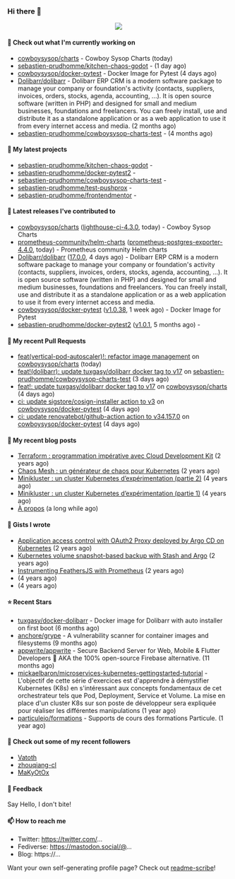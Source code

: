 ### Hi there 👋

<p align="center"><img src="https://github-readme-stats.vercel.app/api?username=sebastien-prudhomme&show_icons=true&locale=en"/></p>

#### 👷 Check out what I'm currently working on

- [cowboysysop/charts](https://github.com/cowboysysop/charts) - Cowboy Sysop Charts (today)
- [sebastien-prudhomme/kitchen-chaos-godot](https://github.com/sebastien-prudhomme/kitchen-chaos-godot) -  (1 day ago)
- [cowboysysop/docker-pytest](https://github.com/cowboysysop/docker-pytest) - Docker Image for Pytest (4 days ago)
- [Dolibarr/dolibarr](https://github.com/Dolibarr/dolibarr) - Dolibarr ERP CRM is a modern software package to manage your company or foundation&#39;s activity (contacts, suppliers, invoices, orders, stocks, agenda, accounting, ...). It is open source software (written in PHP) and designed for small and medium businesses, foundations and freelancers. You can freely install, use and distribute it as a standalone application or as a web application to use it from every internet access and media. (2 months ago)
- [sebastien-prudhomme/cowboysysop-charts-test](https://github.com/sebastien-prudhomme/cowboysysop-charts-test) -  (4 months ago)

#### 🌱 My latest projects

- [sebastien-prudhomme/kitchen-chaos-godot](https://github.com/sebastien-prudhomme/kitchen-chaos-godot) - 
- [sebastien-prudhomme/docker-pytest2](https://github.com/sebastien-prudhomme/docker-pytest2) - 
- [sebastien-prudhomme/cowboysysop-charts-test](https://github.com/sebastien-prudhomme/cowboysysop-charts-test) - 
- [sebastien-prudhomme/test-pushprox](https://github.com/sebastien-prudhomme/test-pushprox) - 
- [sebastien-prudhomme/frontendmentor](https://github.com/sebastien-prudhomme/frontendmentor) - 

#### 🔭 Latest releases I've contributed to

- [cowboysysop/charts](https://github.com/cowboysysop/charts) ([lighthouse-ci-4.3.0](https://github.com/cowboysysop/charts/releases/tag/lighthouse-ci-4.3.0), today) - Cowboy Sysop Charts
- [prometheus-community/helm-charts](https://github.com/prometheus-community/helm-charts) ([prometheus-postgres-exporter-4.4.0](https://github.com/prometheus-community/helm-charts/releases/tag/prometheus-postgres-exporter-4.4.0), today) - Prometheus community Helm charts
- [Dolibarr/dolibarr](https://github.com/Dolibarr/dolibarr) ([17.0.0](https://github.com/Dolibarr/dolibarr/releases/tag/17.0.0), 4 days ago) - Dolibarr ERP CRM is a modern software package to manage your company or foundation&#39;s activity (contacts, suppliers, invoices, orders, stocks, agenda, accounting, ...). It is open source software (written in PHP) and designed for small and medium businesses, foundations and freelancers. You can freely install, use and distribute it as a standalone application or as a web application to use it from every internet access and media.
- [cowboysysop/docker-pytest](https://github.com/cowboysysop/docker-pytest) ([v1.0.38](https://github.com/cowboysysop/docker-pytest/releases/tag/v1.0.38), 1 week ago) - Docker Image for Pytest
- [sebastien-prudhomme/docker-pytest2](https://github.com/sebastien-prudhomme/docker-pytest2) ([v1.0.1](https://github.com/sebastien-prudhomme/docker-pytest2/releases/tag/v1.0.1), 5 months ago) - 

#### 🔨 My recent Pull Requests

- [feat(vertical-pod-autoscaler)!: refactor image management](https://github.com/cowboysysop/charts/pull/395) on [cowboysysop/charts](https://github.com/cowboysysop/charts) (today)
- [feat!(dolibarr): update tuxgasy/dolibarr docker tag to v17](https://github.com/sebastien-prudhomme/cowboysysop-charts-test/pull/72) on [sebastien-prudhomme/cowboysysop-charts-test](https://github.com/sebastien-prudhomme/cowboysysop-charts-test) (3 days ago)
- [feat!: update tuxgasy/dolibarr docker tag to v17](https://github.com/cowboysysop/charts/pull/393) on [cowboysysop/charts](https://github.com/cowboysysop/charts) (4 days ago)
- [ci: update sigstore/cosign-installer action to v3](https://github.com/cowboysysop/docker-pytest/pull/294) on [cowboysysop/docker-pytest](https://github.com/cowboysysop/docker-pytest) (4 days ago)
- [ci: update renovatebot/github-action action to v34.157.0](https://github.com/cowboysysop/docker-pytest/pull/293) on [cowboysysop/docker-pytest](https://github.com/cowboysysop/docker-pytest) (4 days ago)

#### 📜 My recent blog posts

- [Terraform : programmation impérative avec Cloud Development Kit](https://www.cowboysysop.com/post/terraform-programmation-imperative-avec-cloud-development-kit/) (2 years ago)
- [Chaos Mesh : un générateur de chaos pour Kubernetes](https://www.cowboysysop.com/post/chaos-mesh-un-generateur-de-chaos-pour-kubernetes/) (2 years ago)
- [Minikluster : un cluster Kubernetes d’expérimentation (partie 2)](https://www.cowboysysop.com/post/minikluster-un-cluster-kubernetes-d-experimentation-partie-2/) (4 years ago)
- [Minikluster : un cluster Kubernetes d’expérimentation (partie 1)](https://www.cowboysysop.com/post/minikluster-un-cluster-kubernetes-d-experimentation-partie-1/) (4 years ago)
- [À propos](https://www.cowboysysop.com/page/a-propos/) (a long while ago)

#### 📓 Gists I wrote

- [Application access control with OAuth2 Proxy deployed by Argo CD on Kubernetes](https://gist.github.com/c90af146c465305087d5f5a55990ca71) (2 years ago)
- [Kubernetes volume snapshot-based backup with Stash and Argo](https://gist.github.com/c53e870dc6b4987fefa4c36ea9f1187c) (2 years ago)
- [Instrumenting FeathersJS with Prometheus](https://gist.github.com/93ab307c8c03a9c5fdb1ff728f413855) (2 years ago)
- [](https://gist.github.com/9827398f4f792569e56351ac56e80b80) (4 years ago)
- [](https://gist.github.com/064f0ea019c9ff37b71ebc023c0a0c6b) (4 years ago)

#### ⭐ Recent Stars

- [tuxgasy/docker-dolibarr](https://github.com/tuxgasy/docker-dolibarr) - Docker image for Dolibarr with auto installer on first boot (6 months ago)
- [anchore/grype](https://github.com/anchore/grype) - A vulnerability scanner for container images and filesystems (9 months ago)
- [appwrite/appwrite](https://github.com/appwrite/appwrite) - Secure Backend Server for Web, Mobile &amp; Flutter Developers 🚀 AKA the 100% open-source Firebase alternative. (11 months ago)
- [mickaelbaron/microservices-kubernetes-gettingstarted-tutorial](https://github.com/mickaelbaron/microservices-kubernetes-gettingstarted-tutorial) - L&#39;objectif de cette série d&#39;exercices est d&#39;apprendre à démystifier Kubernetes (K8s) en s&#39;intéressant aux concepts fondamentaux de cet orchestrateur tels que Pod, Deployment, Service et Volume. La mise en place d&#39;un cluster K8s sur son poste de développeur sera expliquée pour réaliser les différentes manipulations (1 year ago)
- [particuleio/formations](https://github.com/particuleio/formations) - Supports de cours des formations Particule. (1 year ago)

#### 👯 Check out some of my recent followers

- [Vatoth](https://github.com/Vatoth)
- [zhouqiang-cl](https://github.com/zhouqiang-cl)
- [MaKyOtOx](https://github.com/MaKyOtOx)

#### 💬 Feedback

Say Hello, I don't bite!

#### 📫 How to reach me

- Twitter: https://twitter.com/...
- Fediverse: https://mastodon.social/@...
- Blog: https://...

Want your own self-generating profile page? Check out [readme-scribe](https://github.com/muesli/readme-scribe)!

